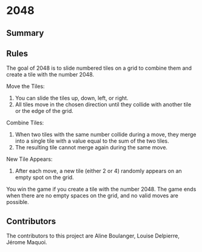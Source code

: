 # 2048
## Summary
## Rules
The goal of 2048 is to slide numbered tiles on a grid to combine them and create a tile with the number 2048.

Move the Tiles:
  1. You can slide the tiles up, down, left, or right.
  2. All tiles move in the chosen direction until they collide with another tile or the edge of the grid.

Combine Tiles:
  1. When two tiles with the same number collide during a move, they merge into a single tile with a value equal to the sum of the two tiles.
  2. The resulting tile cannot merge again during the same move.

New Tile Appears:
  1. After each move, a new tile (either 2 or 4) randomly appears on an empty spot on the grid.

You win the game if you create a tile with the number 2048.
The game ends when there are no empty spaces on the grid, and no valid moves are possible.

## Contributors
The contributors to this project are Aline Boulanger, Louise Delpierre, Jérome Maquoi.
